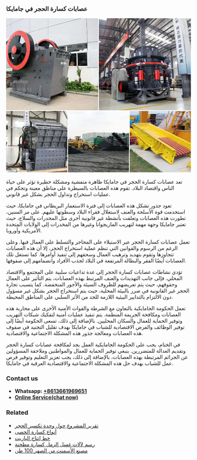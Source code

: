 <h3>عصابات كسارة الحجر في جامايكا</h3><img src='1701852475.jpg' alt=''><p>تعد عصابات كسارة الحجر في جامايكا ظاهرة متفشية ومشكلة خطيرة تؤثر على حياة الناس واقتصاد البلاد. تقوم هذه العصابات بالسيطرة على مناطق معينة وتحكم في عمليات استخراج وتداول الحجر بشكل غير قانوني.</p><p>تعود جذور تشكل هذه العصابات إلى فترة الاستعمار البريطاني في جامايكا، حيث استخدمت قوة الأسلحة والعنف لاستغلال فقراء البلاد وسطوتها عليهم. على مر السنين، تطورت هذه العصابات وتعلقت بأنشطة غير قانونية أخرى مثل المخدرات والسلاح، حيث تعتبر جامايكا وجهة مهمة لتهريب الماريجوانا وغيرها من المخدرات إلى الولايات المتحدة الأمريكية وأوروبا.</p><p>تعمل عصابات كسارة الحجر عبر الاستيلاء على المحاجر والتسلط على العمال فيها. وعلى الرغم من الرسوم والقوانين التي تنظم عملية استخراج الحجر، إلا أن هذه العصابات تتجاوزها وتقوم بتهديد وترهيب العمال وسحقهم إلى تنفيذ أوامرها. كما تستغل تلك العصابات أيضًا الفقر والبطالة المرتفعة في البلاد لجذب الأفراد وانضمامهم إلى صفوفها.</p><p>تؤدي نشاطات عصابات كسارة الحجر إلى عدة تداعيات سلبية على المجتمع والاقتصاد المحلي. فإلى جانب التهديدات والعنف المرتبط بهذه العصابات، يتم التأثير على العمال وحقوقهم، حيث يتم تعريضهم للظروف السيئة والأجور المنخفضة. كما يتسبب تجارة الحجر غير القانونية في ضرر بالبيئة المحلية، حيث يتم استخراج الحجر بشكل غير مسؤول دون الالتزام بالتدابير البيئية اللازمة للحد من الأثر السلبي على المناطق المحيطة.</p><p>تعمل الحكومة الجامايكية بالتعاون مع الشرطة والقوات الأمنية الأخرى على محاربة هذه العصابات ومكافحة الجريمة المنظمة. يتم تنفيذ عمليات أمنية لتفكيك شبكات التهريب وتوفير الحماية للعمال والسكان المحليين. بالإضافة إلى ذلك، تسعى الحكومة أيضًا إلى توفير الوظائف والفرص الاقتصادية للشباب في جامايكا بهدف تقليل التجنيد في صفوف هذه العصابات ومعالجة جذور هذه المشكلة الاجتماعية والاقتصادية.</p><p>في الختام، يجب على الحكومة الجامايكية العمل بجد لمكافحة عصابات كسارة الحجر وتقديم العدالة للمتضررين. ينبغي توفير الحماية للعمال والمواطنين وملاحقة المسؤولين عن الجرائم المرتبطة بهذه العصابات. بالإضافة إلى ذلك، يجب تعزيز التعليم وتوفير فرص عمل للشباب بهدف حل هذه المشكلة الاجتماعية والاقتصادية العرقية في جامايكا.</p><h3>Contact us</h3><ul><li><strong>Whatsapp:&nbsp;<a href="https://wa.me/8613661969651">+8613661969651</a></strong></li><li><a href="https://swt.shibang-china.com/?git&amp;zhl&amp;عصابات كسارة الحجر في جامايكا"><strong>Online Service(chat now)</strong></a></li></ul><h3>Related</h3><ul><li><a href='تقرير المشروع حول وحدة تكسير الحجر.md'>تقرير المشروع حول وحدة تكسير الحجر</a></li><li><a href='أنواع كسارة الحصى.md'>أنواع كسارة الحصى</a></li><li><a href='خط إنتاج الباريت.md'>خط إنتاج الباريت</a></li><li><a href='رسم لآلات غسل الرمل كسارة مطحنة.md'>رسم لآلات غسل الرمل كسارة مطحنة</a></li><li><a href='مصنع الأسمنت من الصهر 100 طن.md'>مصنع الأسمنت من الصهر 100 طن</a></li></ul>
